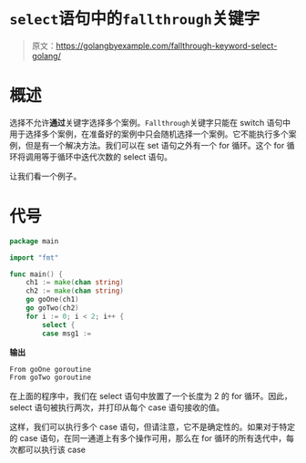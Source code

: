 # `select`语句中的`fallthrough`关键字

> 原文：<https://golangbyexample.com/fallthrough-keyword-select-golang/>

# **概述**

选择不允许**通过**关键字选择多个案例。`Fallthrough`关键字只能在 switch 语句中用于选择多个案例，在准备好的案例中只会随机选择一个案例。它不能执行多个案例，但是有一个解决方法。我们可以在 set 语句之外有一个 for 循环。这个 for 循环将调用等于循环中迭代次数的 select 语句。

让我们看一个例子。

# **代号**

```go
package main

import "fmt"

func main() {
    ch1 := make(chan string)
    ch2 := make(chan string)
    go goOne(ch1)
    go goTwo(ch2)
    for i := 0; i < 2; i++ {
        select {
        case msg1 := 
```

**输出**

```go
From goOne goroutine
From goTwo goroutine
```

在上面的程序中，我们在 select 语句中放置了一个长度为 2 的 for 循环。因此，select 语句被执行两次，并打印从每个 case 语句接收的值。

这样，我们可以执行多个 case 语句，但请注意，它不是确定性的。如果对于特定的 case 语句，在同一通道上有多个操作可用，那么在 for 循环的所有迭代中，每次都可以执行该 case